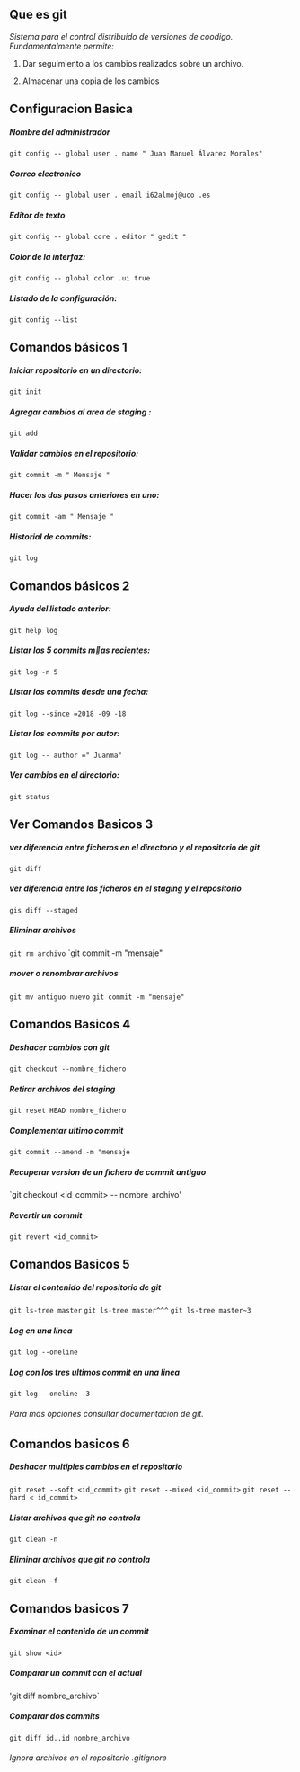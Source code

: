 

## Que es git

*Sistema para el control distribuido de versiones
de coodigo. Fundamentalmente permite:*
1. Dar seguimiento a los cambios realizados sobre un 		archivo.

2. Almacenar una copia de los cambios

## Configuracion Basica

##### Nombre del administrador
`git config -- global user . name " Juan Manuel Álvarez Morales"`

##### Correo electronico
`git config -- global user . email i62almoj@uco .es`

##### Editor de texto
`git config -- global core . editor " gedit "`

##### Color de la interfaz:
`git config -- global color .ui true`

##### Listado de la configuración:
`git config --list`

## Comandos básicos 1

##### Iniciar repositorio en un directorio:
`git init`

##### Agregar cambios al area de staging :
`git add`

##### Validar cambios en el repositorio:
`git commit -m " Mensaje "`

##### Hacer los dos pasos anteriores en uno:
`git commit -am " Mensaje "`

##### Historial de commits:
`git log`

## Comandos básicos 2

##### Ayuda del listado anterior:
`git help log`

##### Listar los 5 commits mas recientes:
`git log -n 5`

##### Listar los commits desde una fecha:
`git log --since =2018 -09 -18`

##### Listar los commits por autor:
`git log -- author =" Juanma"`

##### Ver cambios en el directorio:
`git status`

## Ver Comandos Basicos 3

##### ver diferencia entre ficheros en el directorio y el repositorio de git
`git diff`

##### ver diferencia entre los ficheros en el staging y el repositorio
`gis diff --staged`

##### Eliminar archivos
`git rm archivo`
`git commit -m "mensaje"

##### mover o renombrar archivos
`git mv antiguo nuevo`
`git commit -m "mensaje"`

## Comandos Basicos 4

##### Deshacer cambios con git
`git checkout --nombre_fichero`

##### Retirar archivos del staging
`git reset HEAD nombre_fichero`

##### Complementar ultimo commit
`git commit --amend -m "mensaje`

##### Recuperar version de un fichero de commit antiguo
`git checkout <id_commit> -- nombre_archivo'

##### Revertir un commit
`git revert <id_commit>`

## Comandos Basicos 5

##### Listar el contenido del repositorio de git
`git ls-tree master`
`git ls-tree master^^^`
`git ls-tree master~3`

##### Log en una linea
`git log --oneline`

##### Log con los tres ultimos commit en una linea
`git log --oneline -3`

###### Para mas opciones consultar documentacion de git.

## Comandos basicos 6

##### Deshacer multiples cambios en el repositorio
`git reset --soft <id_commit>`
`git reset --mixed <id_commit>`
`git reset -- hard < id_commit>`

##### Listar archivos que git no controla
`git clean -n`

##### Eliminar archivos que git no controla
`git clean -f`

## Comandos basicos 7

##### Examinar el contenido de un commit
`git show <id>`
##### Comparar un commit con el actual
'git diff <id> nombre_archivo`

##### Comparar dos commits
`git diff id..id nombre_archivo`
###### Ignora archivos en el repositorio .gitignore
